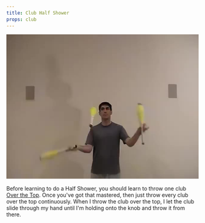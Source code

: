 ```yaml
---
title: Club Half Shower
props: club
---
```


![Club Half Shower](/site/videos/poster/clubhalfshower.jpg)

Before learning to do a Half Shower, you should learn to throw one club [Over the Top](/site/en/cluboverthetop/README.md). Once you've got that mastered, then just throw every club over the top continuously. When I throw the club over the top, I let the club slide through my hand until I'm holding onto the knob and throw it from there.

